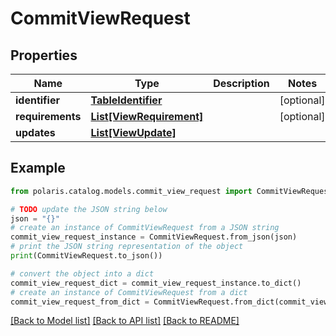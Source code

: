 <!--

 Licensed to the Apache Software Foundation (ASF) under one
 or more contributor license agreements.  See the NOTICE file
 distributed with this work for additional information
 regarding copyright ownership.  The ASF licenses this file
 to you under the Apache License, Version 2.0 (the
 "License"); you may not use this file except in compliance
 with the License.  You may obtain a copy of the License at

   http://www.apache.org/licenses/LICENSE-2.0

 Unless required by applicable law or agreed to in writing,
 software distributed under the License is distributed on an
 "AS IS" BASIS, WITHOUT WARRANTIES OR CONDITIONS OF ANY
 KIND, either express or implied.  See the License for the
 specific language governing permissions and limitations
 under the License.

-->
# CommitViewRequest


## Properties

Name | Type | Description | Notes
------------ | ------------- | ------------- | -------------
**identifier** | [**TableIdentifier**](TableIdentifier.md) |  | [optional] 
**requirements** | [**List[ViewRequirement]**](ViewRequirement.md) |  | [optional] 
**updates** | [**List[ViewUpdate]**](ViewUpdate.md) |  | 

## Example

```python
from polaris.catalog.models.commit_view_request import CommitViewRequest

# TODO update the JSON string below
json = "{}"
# create an instance of CommitViewRequest from a JSON string
commit_view_request_instance = CommitViewRequest.from_json(json)
# print the JSON string representation of the object
print(CommitViewRequest.to_json())

# convert the object into a dict
commit_view_request_dict = commit_view_request_instance.to_dict()
# create an instance of CommitViewRequest from a dict
commit_view_request_from_dict = CommitViewRequest.from_dict(commit_view_request_dict)
```
[[Back to Model list]](../README.md#documentation-for-models) [[Back to API list]](../README.md#documentation-for-api-endpoints) [[Back to README]](../README.md)


